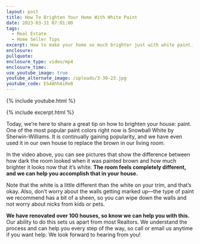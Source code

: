 ```yaml
---
layout: post
title: How To Brighten Your Home With White Paint
date: 2023-03-31 07:01:00
tags:
  - Real Estate
  - Home Seller Tips
excerpt: How to make your home so much brighter just with white paint.
enclosure:
pullquote:
enclosure_type: video/mp4
enclosure_time:
use_youtube_image: true
youtube_alternate_image: /uploads/3-30-23.jpg
youtube_code: ES4AhhAiRe8
---
```

{% include youtube.html %}

{% include excerpt.html %}

Today, we’re here to share a great tip on how to brighten your house: paint. One of the most popular paint colors right now is Snowball White by Sherwin-Williams. It is continually gaining popularity, and we have even used it in our own house to replace the brown in our living room.&nbsp;

In the video above, you can see pictures that show the difference between how dark the room looked when it was painted brown and how much brighter it looks now that it’s white. **The room feels completely different, and we can help you accomplish that in your house.**

Note that the white is a little different than the white on your trim, and that’s okay. Also, don’t worry about the walls getting marked up—the type of paint we recommend has a bit of a sheen, so you can wipe down the walls and not worry about nicks from kids or pets.&nbsp;

**We have renovated over 100 houses, so know we can help you with this.** Our ability to do this sets us apart from most Realtors. We understand the process and can help you every step of the way, so call or email us anytime if you want help. We look forward to hearing from you!&nbsp;